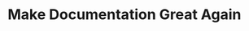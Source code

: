 # Make Documentation Great Again

<!--

Given the right approach, documentation can be so much more than just a brain dump of words and examples. This section will cover different ways in which documentation can be incorporated into the product development lifecycle and how it can be used to improve the quality and reliability of the codebase.

-->
